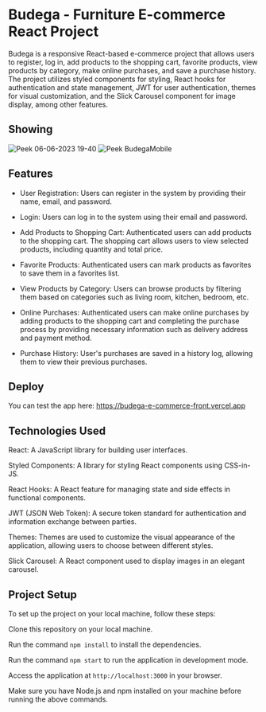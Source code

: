 
# Budega - Furniture E-commerce React Project

Budega is a responsive React-based e-commerce project that allows users to register, log in, add products to the shopping cart, favorite products, view products by category, make online purchases, and save a purchase history. The project utilizes styled components for styling, React hooks for authentication and state management, JWT for user authentication, themes for visual customization, and the Slick Carousel component for image display, among other features.

## Showing
![Peek 06-06-2023 19-40](https://github.com/JuliaNascF/Budega_ECommerce-Front/assets/118016226/f36fedb3-bd8d-47eb-bd3b-8c721ce02d28) 
![Peek BudegaMobile](https://github.com/JuliaNascF/Budega_ECommerce-Front/assets/118016226/ea07be6c-b15d-4dbd-b41c-e8ce844cb166)




## Features

- User Registration: Users can register in the system by providing their name, email, and password.

- Login: Users can log in to the system using their email and password.

- Add Products to Shopping Cart: Authenticated users can add products to the shopping cart. The shopping cart allows users to view selected products, including quantity and total price.

- Favorite Products: Authenticated users can mark products as favorites to save them in a favorites list.

- View Products by Category: Users can browse products by filtering them based on categories such as living room, kitchen, bedroom, etc.

- Online Purchases: Authenticated users can make online purchases by adding products to the shopping cart and completing the purchase process by providing necessary information such as delivery address and payment method.

- Purchase History: User's purchases are saved in a history log, allowing them to view their previous purchases.
## Deploy

You can test the app here: https://budega-e-commerce-front.vercel.app




## Technologies Used

React: A JavaScript library for building user interfaces.

Styled Components: A library for styling React components using CSS-in-JS.

React Hooks: A React feature for managing state and side effects in functional components.

JWT (JSON Web Token): A secure token standard for authentication and information exchange between parties.

Themes: Themes are used to customize the visual appearance of the application, allowing users to choose between different styles.

Slick Carousel: A React component used to display images in an elegant carousel.

## Project Setup

To set up the project on your local machine, follow these steps:

Clone this repository on your local machine.

 Run the command `npm install` to install the dependencies.

 Run the command `npm start` to run the application in development mode.

 Access the application at `http://localhost:3000` in your browser.

Make sure you have Node.js and npm installed on your machine before running the above commands.

